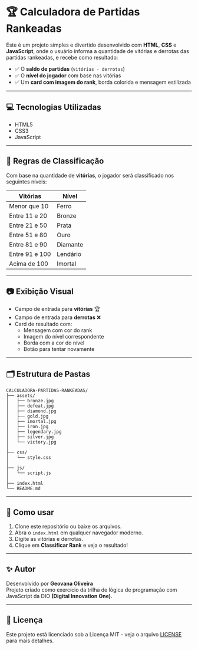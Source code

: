 # 🏆 Calculadora de Partidas Rankeadas

Este é um projeto simples e divertido desenvolvido com **HTML**, **CSS** e **JavaScript**, onde o usuário informa a quantidade de vitórias e derrotas das partidas rankeadas, e recebe como resultado:

- ✅ O **saldo de partidas** (`vitórias - derrotas`)
- ✅ O **nível do jogador** com base nas vitórias
- ✅ Um **card com imagem do rank**, borda colorida e mensagem estilizada

---

## 💻 Tecnologias Utilizadas

- HTML5  
- CSS3  
- JavaScript

---

## 🧠 Regras de Classificação

Com base na quantidade de **vitórias**, o jogador será classificado nos seguintes níveis:

| Vitórias               | Nível     |
|------------------------|-----------|
| Menor que 10           | Ferro     |
| Entre 11 e 20          | Bronze    |
| Entre 21 e 50          | Prata     |
| Entre 51 e 80          | Ouro      |
| Entre 81 e 90          | Diamante  |
| Entre 91 e 100         | Lendário  |
| Acima de 100           | Imortal   |

---

## 📷 Exibição Visual

- Campo de entrada para **vitórias**  🏆  
- Campo de entrada para **derrotas**  ❌  
- Card de resultado com:
  - Mensagem com cor do rank  
  - Imagem do nível correspondente  
  - Borda com a cor do nível  
  - Botão para tentar novamente  

---

## 🗂️ Estrutura de Pastas

```
CALCULADORA-PARTIDAS-RANKEADAS/
├── assets/
│   ├── bronze.jpg
│   ├── defeat.jpg
│   ├── diamond.jpg
│   ├── gold.jpg
│   ├── imortal.jpg
│   ├── iron.jpg
│   ├── legendary.jpg
│   ├── silver.jpg
│   └── victory.jpg
│
├── css/
│   └── style.css
│
├── js/
│   └── script.js
│
├── index.html
└── README.md
```
---

## 🚀 Como usar

1. Clone este repositório ou baixe os arquivos.  
2. Abra o `index.html` em qualquer navegador moderno.  
3. Digite as vitórias e derrotas.  
4. Clique em **Classificar Rank** e veja o resultado!

---

## ✨ Autor

Desenvolvido por **Geovana Oliveira**  
Projeto criado como exercício da trilha de lógica de programação com JavaScript da DIO **(Digital Innovation One)**.

---

## 📝 Licença

Este projeto está licenciado sob a Licença MIT - veja o arquivo [LICENSE](LICENSE) para mais detalhes.
